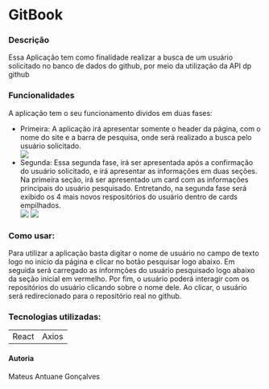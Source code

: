 <h1>GitBook</h1>

<h3>Descrição</h3>
<p>Essa Aplicação tem como finalidade realizar a busca de um usuário solicitado no banco de dados do github, por meio da utilização da API dp github</p>

<h3>Funcionalidades</h3>
<p>A aplicação tem o seu funcionamento dividos em duas fases:</p>
<ul>
	<li>Primeira: A aplicação irá apresentar somente o header da página, com o nome do site e a barra de pesquisa, onde será realizado a busca pelo usuário solicitado.</li>
	<img src="https://user-images.githubusercontent.com/65567865/134415159-398bf1b4-a438-46f1-997b-0d41a9d3b399.PNG"/>
	<li>Segunda: Essa segunda fase, irá ser apresentada após a confirmação do usuário solicitado, e irá apresentar as informações em duas seções. Na primeira seção, irá ser apresentado um card com as informações principais do usuário pesquisado. Entretando, na segunda fase será exibido os 4 mais novos respositórios do usuário dentro de cards empilhados.</li>
	<img src="https://user-images.githubusercontent.com/65567865/134415213-0bb7813e-096e-4b90-ae45-065e36da4027.PNG" />
	<img src="https://user-images.githubusercontent.com/65567865/134415265-a9bc769b-175b-49bf-80e7-22d7f4c49ad1.PNG" />
</ul>

<h3>Como usar:</h3>
<p>Para utilizar a aplicação basta digitar o nome de usuário no campo de texto logo no inicio da página e clicar no botão pesquisar logo abaixo. Em seguida será carregado as informções do usuário pesquisado logo abaixo da seção inicial em vermelho. Por fim, o usuário poderá interagir com os repositórios do usuário clicando sobre o nome dele. Ao clicar, o usuário será redirecionado para o repositório real no github.</p>
<h3>Tecnologias utilizadas:</h3>
<table>
	<tr>
		<td>React</td>
		<td>Axios</td>
	</tr>
</table>

<h4>Autoria</h4>
<p>Mateus Antuane Gonçalves</p>
